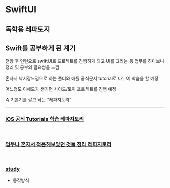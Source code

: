 # SwiftUI

## 독학용 레파토지

## Swift를 공부하게 된 계기

전향 후 인턴으로 swiftUI로 프로젝트를 진행하게 되고 UI를 그리는 등 업무를 하다보니 정리 및 공부의 필요성을 느낌
<br/>

혼자서 낙서장느낌으로 하는 폴더와 애플 공식문서 tutorial로 나누어 학습을 할 예정
<br/>

어느정도 이해도가 생기면 사이드/토이 프로젝트를 진행 예정
<br/>

즉 기본기를 갈고 닦는 "레파지토리"
<br/>

---

### [iOS 공식 Tutorials 학습 레파지토리](https://github.com/BOLTB0X/SwiftUI/tree/main/iOS%20App%20Dev%20Tutorials)

<br/>

### [업무나 혼자서 적용해보았던 것들 정리 레파지토리](https://github.com/BOLTB0X/SwiftUI/tree/main/self-taught%20graffiti)

<br/>

### [study](https://github.com/BOLTB0X/SwiftUI/tree/main/study/SwiftUIBasic/Test)

- 동작방식
  <br/>
